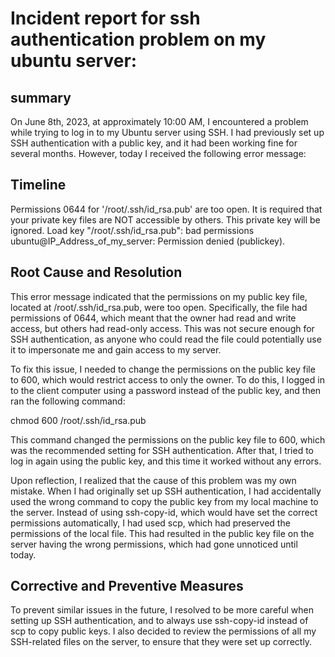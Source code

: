 # Incident report for ssh authentication problem on my ubuntu server:
## summary
On June 8th, 2023, at approximately 10:00 AM, I encountered a problem while trying to log in to my Ubuntu server using SSH. I had previously set up SSH authentication with a public key, and it had been working fine for several months. However, today I received the following error message:

## Timeline
Permissions 0644 for '/root/.ssh/id_rsa.pub' are too open.
It is required that your private key files are NOT accessible by others.
This private key will be ignored.
Load key "/root/.ssh/id_rsa.pub": bad permissions
ubuntu@IP_Address_of_my_server: Permission denied (publickey).

## Root Cause and Resolution
This error message indicated that the permissions on my public key file, located at /root/.ssh/id_rsa.pub, were too open. Specifically, the file had permissions of 0644, which meant that the owner had read and write access, but others had read-only access. This was not secure enough for SSH authentication, as anyone who could read the file could potentially use it to impersonate me and gain access to my server.

To fix this issue, I needed to change the permissions on the public key file to 600, which would restrict access to only the owner. To do this, I logged in to the client computer using a password instead of the public key, and then ran the following command:


chmod 600 /root/.ssh/id_rsa.pub


This command changed the permissions on the public key file to 600, which was the recommended setting for SSH authentication. After that, I tried to log in again using the public key, and this time it worked without any errors.

Upon reflection, I realized that the cause of this problem was my own mistake. When I had originally set up SSH authentication, I had accidentally used the wrong command to copy the public key from my local machine to the server. Instead of using ssh-copy-id, which would have set the correct permissions automatically, I had used scp, which had preserved the permissions of the local file. This had resulted in the public key file on the server having the wrong permissions, which had gone unnoticed until today.
## Corrective and Preventive Measures
To prevent similar issues in the future, I resolved to be more careful when setting up SSH authentication, and to always use ssh-copy-id instead of scp to copy public keys. I also decided to review the permissions of all my SSH-related files on the server, to ensure that they were set up correctly.
